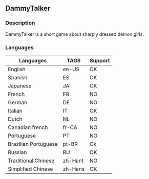 ## DammyTalker
### Description
DammyTalker is a short game about sharply dressed demon girls.

### Languages
| Languages | TAGS | Support |
| -- | -- | -- |
| English | en-US | OK |
| Spanish | ES | OK |
| Japanese | JA | OK |
| French| FR | NO |
| German | DE | NO |
| Italian | IT | OK |
| Dutch | NL | NO |
| Canadian french | fr-CA | NO |
| Portuguese | PT | NO |
| Brazilian Portuguese | pt-BR | Ok |
| Russian | RU | OK |
| Traditional Chinese | zh-Hant | NO |
| Simplified Chinese | zh-Hans | OK |